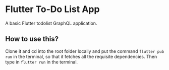 # Flutter To-Do List App

A basic Flutter todolist GraphQL application.

## How to use this?

Clone it and cd into the root folder locally and put the command `flutter pub run` in the terminal, so that it fetches all the requisite dependencies. Then type in `flutter run` in the terminal.

